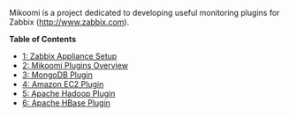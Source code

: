 Mikoomi is a project dedicated to developing useful monitoring plugins for Zabbix (http://www.zabbix.com).

**Table of Contents**
  * [1: Zabbix Appliance Setup](01.md)
  * [2: Mikoomi Plugins Overview](02.md)
  * [3: MongoDB Plugin](03.md)
  * [4: Amazon EC2 Plugin](04.md)
  * [5: Apache Hadoop Plugin](05.md)
  * [6: Apache HBase Plugin](06.md)